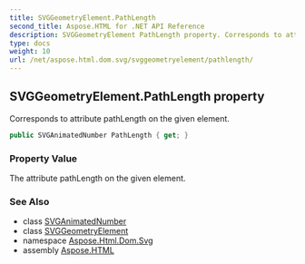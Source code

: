 ```yaml
---
title: SVGGeometryElement.PathLength
second_title: Aspose.HTML for .NET API Reference
description: SVGGeometryElement PathLength property. Corresponds to attribute pathLength on the given element
type: docs
weight: 10
url: /net/aspose.html.dom.svg/svggeometryelement/pathlength/
---
```

## SVGGeometryElement.PathLength property

Corresponds to attribute pathLength on the given element.

```csharp
public SVGAnimatedNumber PathLength { get; }
```

### Property Value

The attribute pathLength on the given element.

### See Also

* class [SVGAnimatedNumber](../../../aspose.html.dom.svg.datatypes/svganimatednumber/)
* class [SVGGeometryElement](../)
* namespace [Aspose.Html.Dom.Svg](../../../aspose.html.dom.svg/)
* assembly [Aspose.HTML](../../../)
